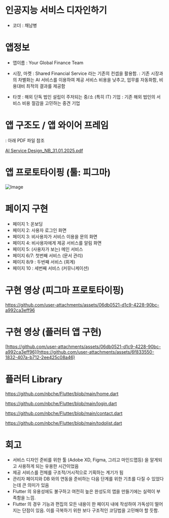 # 인공지능 서비스 디자인하기
- 코더 : 채남병
  
# 앱정보
- 앱이름
  : Your Global Finance Team

- 시장, 마켓
  : Shared Financial Service 라는 기존의 컨셉을 활용함.
  : 기존 시장과의 차별화는 AI 서비스를 이용하여 제공 서비스 비용을 낮추고, 업무를 자동화함, 비용대비 최적의 결과를 제공함
 
- 타겟
  : 해외 단독 법인 설립이 주저되는 중/소 (특히 IT) 기업
  : 기존 해외 법인의 서비스 비용 절감을 고민하는 중견 기업
    
# 앱 구조도 / 앱 와이어 프레임
 : 아래 PDF 파일 참조
 
 [AI Service Design_NB_31.01.2025.pdf](https://github.com/user-attachments/files/18620065/AI.Service.Design_NB_31.01.2025.pdf)
        
# 앱 프로토타이핑 (툴: 피그마)
![Image](https://github.com/user-attachments/assets/92070b7a-1155-4a06-8343-429dff23a871)

# 페이지 구현
 - 페이지 1: 온보딩
 - 페이지 2: 사용자 로그인 화면
 - 페이지 3: 비사용자가 서비스 이용을 문의 화면
 - 페이지 4: 비사용자에게 제공 서비스를 알림 화면
 - 페이지 5: (사용자가 보는) 메인 서비스
 - 페이지 6/7: 첫번째 서비스 (문서 관리)
 - 페이지 8/9 : 두번째 서비스 (회계)
 - 페이지 10 : 세번째 서비스 (커뮤니케이션)

# 구현 영상 (피그마 프로토타이핑)
https://github.com/user-attachments/assets/06db0521-d1c9-4228-90bc-a992ca3eff96

# 구현 영상 (플러터 앱 구현)
[https://github.com/user-attachments/assets/06db0521-d1c9-4228-90bc-a992ca3eff96](https://github.com/user-attachments/assets/6f833550-1832-407a-b712-2ee425c08a46)

# 플러터 Library
https://github.com/nbche/Flutter/blob/main/home.dart

https://github.com/nbche/Flutter/blob/main/login.dart

https://github.com/nbche/Flutter/blob/main/contact.dart

https://github.com/nbche/Flutter/blob/main/todolist.dart



# 회고
- 서비스 디자인 준비를 위한 툴 (Adobe XD, Figma, 그리고 마인드맵등) 을 알게되고 사용하게 되는 유용한 시간이었음
- 제공 서비스를 전체를 구조적/거시적으로 기획하는 계기가 됨
- 관리자 페이지와 DB 와의 연동을 준비하는 다음 단계를 위한 기초를 다질 수 있었다는데 큰 의미가 있음
- Flutter 의 유용성에도 불구하고 여전히 높은 완성도의 앱을 만들기에는 실력이 부족함을 느낌.
- Flutter 의 경우 기능과 편집의 모든 내용이 한 페이지 내에 작성하여 가독성이 떨어지는 단점이 있음. 이를 극복하기 위한 보다 구조적인 코딩법을 고민해야 할 듯함. 
  
